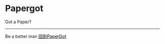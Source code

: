 # Papergot
Got a Paper?<br>
<hr>
Be a better man
<a href="http://www.papergot.com" target="_blank" style="color:black">回到PaperGot</a><br>
